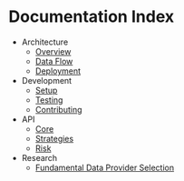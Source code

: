 # Documentation Index

- Architecture
  - [Overview](architecture/overview.md)
  - [Data Flow](architecture/data_flow.md)
  - [Deployment](architecture/deployment.md)
- Development
  - [Setup](development/setup.md)
  - [Testing](development/testing.md)
  - [Contributing](development/contributing.md)
- API
  - [Core](api/core.md)
  - [Strategies](api/strategies.md)
  - [Risk](api/risk.md)
- Research
  - [Fundamental Data Provider Selection](research/fundamental_data_provider_selection.md)

